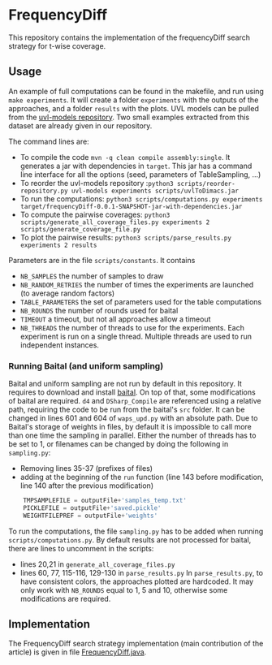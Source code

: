 # FrequencyDiff

This repository contains the implementation of the frequencyDiff search strategy for t-wise coverage.

## Usage

An example of full computations can be found in the makefile, and run using `make experiments`. It will create a folder `experiments` with the outputs of the approaches, and a folder `results` with the plots. UVL models can be pulled from the [uvl-models repository](https://github.com/Universal-Variability-Language/uvl-models). Two small examples extracted from this dataset are already given in our repository.

The command lines are:
- To compile the code `mvn -q clean compile assembly:single`. It generates a jar with dependencies in `target`. This jar has a command line interface for all the options (seed, parameters of TableSampling, ...)
- To reorder the uvl-models repository :`python3 scripts/reorder-repository.py uvl-models experiments scripts/uvlToDimacs.jar`
- To run the computations: `python3 scripts/computations.py experiments target/frequencyDiff-0.0.1-SNAPSHOT-jar-with-dependencies.jar`
- To compute the pairwise coverages: `python3 scripts/generate_all_coverage_files.py experiments 2 scripts/generate_coverage_file.py`
- To plot the pairwise results: `python3 scripts/parse_results.py experiments 2 results`

Parameters are in the file `scripts/constants`. It contains
- `NB_SAMPLES` the number of samples to draw
- `NB_RANDOM_RETRIES` the number of times the experiments are launched (to average random factors)
- `TABLE_PARAMETERS` the set of parameters used for the table computations
- `NB_ROUNDS` the number of rounds used for baital
- `TIMEOUT` a timeout, but not all approaches allow a timeout
- `NB_THREADS` the number of threads to use for the experiments. Each experiment is run on a single thread. Multiple threads are used to run independent instances.

### Running Baital (and uniform sampling)

Baital and uniform sampling are not run by default in this repository. It requires to download and install [baital](https://github.com/meelgroup/baital). On top of that, some modifications of baital are required. `d4` and `DSharp_Compile` are referenced using a relative path, requiring the code to be run from the baital's `src` folder. It can be changed in lines 601 and 604 of `waps_upd.py` with an absolute path. Due to Baital's storage of weights in files, by default it is impossible to call more than one time the sampling in parallel. Either the number of threads has to be set to 1, or filenames can be changed by doing the following in `sampling.py`:
- Removing lines 35-37 (prefixes of files)
- adding at the beginning of the `run` function (line 143 before modification, line 140 after the previous modification)
```python
    TMPSAMPLEFILE = outputFile+'samples_temp.txt'
    PICKLEFILE = outputFile+'saved.pickle'
    WEIGHTFILEPREF = outputFile+'weights'
```

To run the computations, the file `sampling.py` has to be added when running `scripts/computations.py`. By default results are not processed for baital, there are lines to uncomment in the scripts:
- lines 20,21 in `generate_all_coverage_files.py`
- lines 60, 77, 115-116, 129-130 in `parse_results.py`
In `parse_results.py`, to have consistent colors, the approaches plotted are hardcoded. It may only work with `NB_ROUNDS` equal to 1, 5 and 10, otherwise some modifications are required.

## Implementation

The FrequencyDiff search strategy implementation (main contribution of the article) is given in file [FrequencyDiff.java](src/main/java/frequencyDiff/twise/FrequencyDiffStrategy.java).